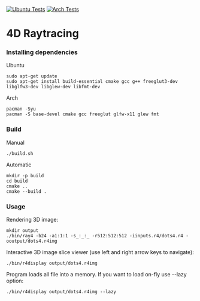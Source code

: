 [![Ubuntu Tests](https://github.com/amytnyk/r4/actions/workflows/ubuntu.yml/badge.svg)](https://github.com/amytnyk/r4/actions/workflows/ubuntu.yml)
[![Arch Tests](https://github.com/amytnyk/r4/actions/workflows/arch.yml/badge.svg)](https://github.com/amytnyk/r4/actions/workflows/arch.yml)

# 4D Raytracing

### Installing dependencies

Ubuntu
```shell
sudo apt-get update
sudo apt-get install build-essential cmake gcc g++ freeglut3-dev libglfw3-dev libglew-dev libfmt-dev
```

Arch
```shell
pacman -Syu
pacman -S base-devel cmake gcc freeglut glfw-x11 glew fmt
```

### Build

Manual
```shell
./build.sh
```

Automatic
```shell
mkdir -p build
cd build
cmake ..
cmake --build .
```

### Usage

Rendering 3D image:
```shell
mkdir output
./bin/ray4 -b24 -a1:1:1 -s_:_:_ -r512:512:512 -iinputs.r4/dots4.r4 -ooutput/dots4.r4img
```

Interactive 3D image slice viewer (use left and right arrow keys to navigate):
```shell
./bin/r4display output/dots4.r4img
```

Program loads all file into a memory. If you want to load on-fly use --lazy option:
```shell
./bin/r4display output/dots4.r4img --lazy
```
